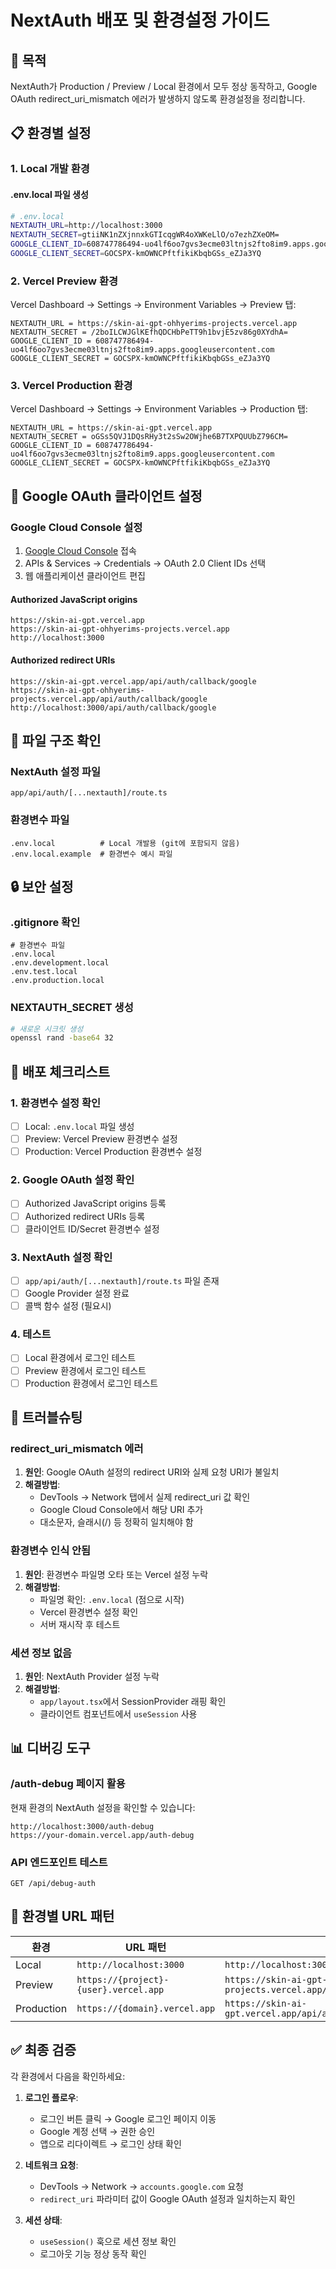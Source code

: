 # NextAuth 배포 및 환경설정 가이드

## 🎯 목적
NextAuth가 Production / Preview / Local 환경에서 모두 정상 동작하고, Google OAuth redirect_uri_mismatch 에러가 발생하지 않도록 환경설정을 정리합니다.

## 📋 환경별 설정

### 1. Local 개발 환경

#### .env.local 파일 생성
```bash
# .env.local
NEXTAUTH_URL=http://localhost:3000
NEXTAUTH_SECRET=gtiiNK1nZXjnnxkGTIcqgWR4oXWKeLlO/o7ezhZXeOM=
GOOGLE_CLIENT_ID=608747786494-uo4lf6oo7gvs3ecme03ltnjs2fto8im9.apps.googleusercontent.com
GOOGLE_CLIENT_SECRET=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
```

### 2. Vercel Preview 환경

Vercel Dashboard → Settings → Environment Variables → Preview 탭:
```
NEXTAUTH_URL = https://skin-ai-gpt-ohhyerims-projects.vercel.app
NEXTAUTH_SECRET = /2boILCWJGlKEfhQDCHbPeTT9h1bvjE5zv86g0XYdhA=
GOOGLE_CLIENT_ID = 608747786494-uo4lf6oo7gvs3ecme03ltnjs2fto8im9.apps.googleusercontent.com
GOOGLE_CLIENT_SECRET = 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
```

### 3. Vercel Production 환경

Vercel Dashboard → Settings → Environment Variables → Production 탭:
```
NEXTAUTH_URL = https://skin-ai-gpt.vercel.app
NEXTAUTH_SECRET = oGSs5QVJ1DQsRHy3t2sSw2OWjhe6B7TXPQUUbZ796CM=
GOOGLE_CLIENT_ID = 608747786494-uo4lf6oo7gvs3ecme03ltnjs2fto8im9.apps.googleusercontent.com
GOOGLE_CLIENT_SECRET = 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
```

## 🔧 Google OAuth 클라이언트 설정

### Google Cloud Console 설정
1. [Google Cloud Console](https://console.cloud.google.com/) 접속
2. APIs & Services → Credentials → OAuth 2.0 Client IDs 선택
3. 웹 애플리케이션 클라이언트 편집

#### Authorized JavaScript origins
```
https://skin-ai-gpt.vercel.app
https://skin-ai-gpt-ohhyerims-projects.vercel.app
http://localhost:3000
```

#### Authorized redirect URIs
```
https://skin-ai-gpt.vercel.app/api/auth/callback/google
https://skin-ai-gpt-ohhyerims-projects.vercel.app/api/auth/callback/google
http://localhost:3000/api/auth/callback/google
```

## 📁 파일 구조 확인

### NextAuth 설정 파일
```
app/api/auth/[...nextauth]/route.ts
```

### 환경변수 파일
```
.env.local          # Local 개발용 (git에 포함되지 않음)
.env.local.example  # 환경변수 예시 파일
```

## 🔒 보안 설정

### .gitignore 확인
```gitignore
# 환경변수 파일
.env.local
.env.development.local
.env.test.local
.env.production.local
```

### NEXTAUTH_SECRET 생성
```bash
# 새로운 시크릿 생성
openssl rand -base64 32
```

## 🚀 배포 체크리스트

### 1. 환경변수 설정 확인
- [ ] Local: `.env.local` 파일 생성
- [ ] Preview: Vercel Preview 환경변수 설정
- [ ] Production: Vercel Production 환경변수 설정

### 2. Google OAuth 설정 확인
- [ ] Authorized JavaScript origins 등록
- [ ] Authorized redirect URIs 등록
- [ ] 클라이언트 ID/Secret 환경변수 설정

### 3. NextAuth 설정 확인
- [ ] `app/api/auth/[...nextauth]/route.ts` 파일 존재
- [ ] Google Provider 설정 완료
- [ ] 콜백 함수 설정 (필요시)

### 4. 테스트
- [ ] Local 환경에서 로그인 테스트
- [ ] Preview 환경에서 로그인 테스트  
- [ ] Production 환경에서 로그인 테스트

## 🐛 트러블슈팅

### redirect_uri_mismatch 에러
1. **원인**: Google OAuth 설정의 redirect URI와 실제 요청 URI가 불일치
2. **해결방법**:
   - DevTools → Network 탭에서 실제 redirect_uri 값 확인
   - Google Cloud Console에서 해당 URI 추가
   - 대소문자, 슬래시(/) 등 정확히 일치해야 함

### 환경변수 인식 안됨
1. **원인**: 환경변수 파일명 오타 또는 Vercel 설정 누락
2. **해결방법**:
   - 파일명 확인: `.env.local` (점으로 시작)
   - Vercel 환경변수 설정 확인
   - 서버 재시작 후 테스트

### 세션 정보 없음
1. **원인**: NextAuth Provider 설정 누락
2. **해결방법**:
   - `app/layout.tsx`에서 SessionProvider 래핑 확인
   - 클라이언트 컴포넌트에서 `useSession` 사용

## 📊 디버깅 도구

### /auth-debug 페이지 활용
현재 환경의 NextAuth 설정을 확인할 수 있습니다:
```
http://localhost:3000/auth-debug
https://your-domain.vercel.app/auth-debug
```

### API 엔드포인트 테스트
```
GET /api/debug-auth
```

## 🔄 환경별 URL 패턴

| 환경 | URL 패턴 | 예시 |
|------|----------|------|
| Local | `http://localhost:3000` | `http://localhost:3000/api/auth/callback/google` |
| Preview | `https://{project}-{user}.vercel.app` | `https://skin-ai-gpt-ohhyerims-projects.vercel.app/api/auth/callback/google` |
| Production | `https://{domain}.vercel.app` | `https://skin-ai-gpt.vercel.app/api/auth/callback/google` |

## ✅ 최종 검증

각 환경에서 다음을 확인하세요:

1. **로그인 플로우**:
   - 로그인 버튼 클릭 → Google 로그인 페이지 이동
   - Google 계정 선택 → 권한 승인
   - 앱으로 리다이렉트 → 로그인 상태 확인

2. **네트워크 요청**:
   - DevTools → Network → `accounts.google.com` 요청
   - `redirect_uri` 파라미터 값이 Google OAuth 설정과 일치하는지 확인

3. **세션 상태**:
   - `useSession()` 훅으로 세션 정보 확인
   - 로그아웃 기능 정상 동작 확인
